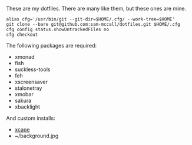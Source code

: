 These are my dotfiles. There are many like them, but these ones are mine.

    alias cfg='/usr/bin/git --git-dir=$HOME/.cfg/ --work-tree=$HOME'
    git clone --bare git@github.com:sam-mccall/dotfiles.git $HOME/.cfg
    cfg config status.showUntrackedFiles no
    cfg checkout

The following packages are required:

   - xmonad
   - fish
   - suckless-tools
   - feh
   - xscreensaver
   - stalonetray
   - xmobar
   - sakura
   - xbacklight

And custom installs:

   - [xcape](https://github.com/alols/xcape)
   - ~/background.jpg
